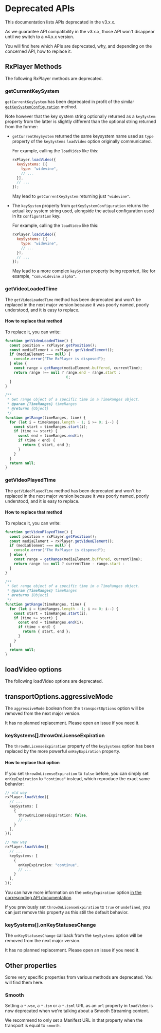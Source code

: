 # Deprecated APIs

This documentation lists APIs deprecated in the v3.x.x.

As we guarantee API compatibility in the v3.x.x, those API won't disappear until
we switch to a v4.x.x version.

You will find here which APIs are deprecated, why, and depending on the
concerned API, how to replace it.


## RxPlayer Methods

The following RxPlayer methods are deprecated.


### getCurrentKeySystem

`getCurrentKeySystem` has been deprecated in profit of the similar
[`getKeySystemConfiguration`](../Content_Information/getKeySystemConfiguration.md)
method.

Note however that the key system string optionally returned as a `keySystem`
property from the latter is slightly different than the optional string returned
from the former:

  - `getCurrentKeySystem` returned the same keysystem name used as `type`
    property of the `keySystems` `loadVideo` option originally communicated.

    For example, calling the `loadVideo` like this:
    ```js
    rxPlayer.loadVideo({
      keySystems: [{
        type: "widevine",
        // ...
      }],
      // ...
    });
    ```
    May lead to `getCurrentKeySystem` returning just `"widevine"`.

  - The `keySystem` property from `getKeySystemConfiguration` returns the actual
    key system string used, alongside the actual configuration used in its
    `configuration` key.

    For example, calling the `loadVideo` like this:
    ```js
    rxPlayer.loadVideo({
      keySystems: [{
        type: "widevine",
        // ...
      }],
      // ...
    });
    ```
    May lead to a more complex `keySystem` property being reported, like for
    example, `"com.widevine.alpha"`.


### getVideoLoadedTime

The `getVideoLoadedTime` method has been deprecated and won't be replaced in the
next major version because it was poorly named, poorly understood, and it is
easy to replace.

#### How to replace that method

To replace it, you can write:
```js
function getVideoLoadedTime() {
  const position = rxPlayer.getPosition();
  const mediaElement = rxPlayer.getVideoElement();
  if (mediaElement === null) {
    console.error("The RxPlayer is disposed");
  } else {
    const range = getRange(mediaElement.buffered, currentTime);
    return range !== null ? range.end - range.start :
                            0;
  }
}

/**
 * Get range object of a specific time in a TimeRanges object.
 * @param {TimeRanges} timeRanges
 * @returns {Object}
 */
function getRange(timeRanges, time) {
  for (let i = timeRanges.length - 1; i >= 0; i--) {
    const start = timeRanges.start(i);
    if (time >= start) {
      const end = timeRanges.end(i);
      if (time < end) {
        return { start, end };
      }
    }
  }
  return null;
}
```

### getVideoPlayedTime

The `getVideoPlayedTime` method has been deprecated and won't be replaced in the
next major version because it was poorly named, poorly understood, and it is
easy to replace.

#### How to replace that method

To replace it, you can write:
```js
function getVideoPlayedTime() {
  const position = rxPlayer.getPosition();
  const mediaElement = rxPlayer.getVideoElement();
  if (mediaElement === null) {
    console.error("The RxPlayer is disposed");
  } else {
    const range = getRange(mediaElement.buffered, currentTime);
    return range !== null ? currentTime - range.start :
  }
}

/**
 * Get range object of a specific time in a TimeRanges object.
 * @param {TimeRanges} timeRanges
 * @returns {Object}
 */
function getRange(timeRanges, time) {
  for (let i = timeRanges.length - 1; i >= 0; i--) {
    const start = timeRanges.start(i);
    if (time >= start) {
      const end = timeRanges.end(i);
      if (time < end) {
        return { start, end };
      }
    }
  }
  return null;
}
```


## loadVideo options

The following loadVideo options are deprecated.


## transportOptions.aggressiveMode

The `aggressiveMode` boolean from the `transportOptions` option will be removed
from the next major version.

It has no planned replacement. Please open an issue if you need it.


### keySystems[].throwOnLicenseExpiration

The `throwOnLicenseExpiration` property of the `keySystems` option has been
replaced by the more powerful `onKeyExpiration` property.

#### How to replace that option

If you set `throwOnLicenseExpiration` to `false` before, you can simply set
`onKeyExpiration` to `"continue"` instead, which reproduce the exact same
behavior:
```ts
// old way
rxPlayer.loadVideo({
  // ...
  keySystems: [
    {
      throwOnLicenseExpiration: false,
      // ...
    }
  ],
});

// new way
rxPlayer.loadVideo({
  // ...
  keySystems: [
    {
      onKeyExpiration: "continue",
      // ...
    }
  ],
});
```

You can have more information on the `onKeyExpiration` option [in the
correspnding API documentation](../Decryption_Options.md#onkeyexpiration).

If you previously set `throwOnLicenseExpiration` to `true` or `undefined`, you
can just remove this property as this still the default behavior.


### keySystems[].onKeyStatusesChange

The `onKeyStatusesChange` callback from the `keySystems` option will be removed
from the next major version.

It has no planned replacement. Please open an issue if you need it.


## Other properties

Some very specific properties from various methods are deprecated.
You will find them here.

### Smooth

Setting a `*.wsx`, a `*.ism` or a `*.isml` URL as an `url` property in
`loadVideo` is now deprecated when we're talking about a Smooth Streaming
content.

We recommend to only set a Manifest URL in that property when the transport is
equal to `smooth`.
